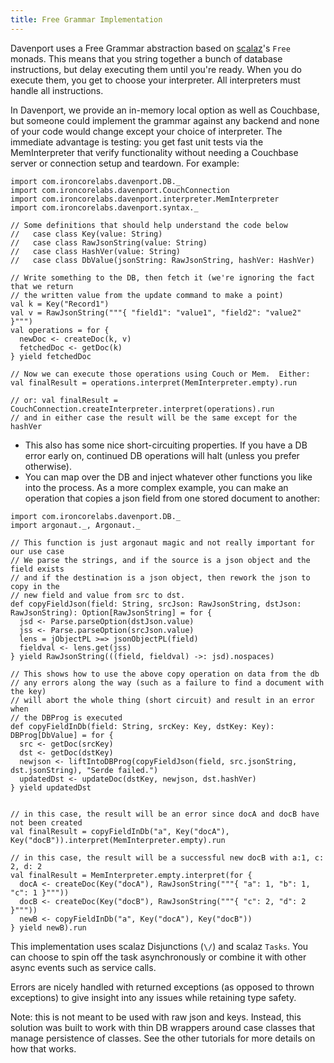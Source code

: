```yaml
---
title: Free Grammar Implementation
---
```


Davenport uses a Free Grammar abstraction based on [scalaz](https://github.com/scalaz/scalaz)'s `Free` monads. This means that you string together a bunch of database instructions, but delay executing them until you're ready.  When you do execute them, you get to choose your interpreter.  All interpreters must handle all instructions.

In Davenport, we provide an in-memory local option as well as Couchbase, but someone could implement the grammar against any backend and none of your code would change except your choice of interpreter.  The immediate advantage is testing: you get fast unit tests via the MemInterpreter that verify functionality without needing a Couchbase server or connection setup and teardown.  For example:

```tut:silent
import com.ironcorelabs.davenport.DB._
import com.ironcorelabs.davenport.CouchConnection
import com.ironcorelabs.davenport.interpreter.MemInterpreter
import com.ironcorelabs.davenport.syntax._

// Some definitions that should help understand the code below
//   case class Key(value: String)
//   case class RawJsonString(value: String)
//   case class HashVer(value: String)
//   case class DbValue(jsonString: RawJsonString, hashVer: HashVer)

// Write something to the DB, then fetch it (we're ignoring the fact that we return
// the written value from the update command to make a point)
val k = Key("Record1")
val v = RawJsonString("""{ "field1": "value1", "field2": "value2" }""")
val operations = for {
  newDoc <- createDoc(k, v)
  fetchedDoc <- getDoc(k)
} yield fetchedDoc

// Now we can execute those operations using Couch or Mem.  Either:
val finalResult = operations.interpret(MemInterpreter.empty).run

// or: val finalResult = CouchConnection.createInterpreter.interpret(operations).run
// and in either case the result will be the same except for the hashVer
```

* This also has some nice short-circuiting properties. If you have a DB error early on, continued DB operations will halt (unless you prefer otherwise).
* You can map over the DB and inject whatever other functions you like into the process.  As a more complex example, you can make an operation that copies a json field from one stored document to another:

```tut
import com.ironcorelabs.davenport.DB._
import argonaut._, Argonaut._

// This function is just argonaut magic and not really important for our use case
// We parse the strings, and if the source is a json object and the field exists
// and if the destination is a json object, then rework the json to copy in the
// new field and value from src to dst.
def copyFieldJson(field: String, srcJson: RawJsonString, dstJson: RawJsonString): Option[RawJsonString] = for {
  jsd <- Parse.parseOption(dstJson.value)
  jss <- Parse.parseOption(srcJson.value)
  lens = jObjectPL >=> jsonObjectPL(field)
  fieldval <- lens.get(jss)
} yield RawJsonString(((field, fieldval) ->: jsd).nospaces)

// This shows how to use the above copy operation on data from the db
// any errors along the way (such as a failure to find a document with the key)
// will abort the whole thing (short circuit) and result in an error when
// the DBProg is executed
def copyFieldInDb(field: String, srcKey: Key, dstKey: Key): DBProg[DbValue] = for {
  src <- getDoc(srcKey)
  dst <- getDoc(dstKey)
  newjson <- liftIntoDBProg(copyFieldJson(field, src.jsonString, dst.jsonString), "Serde failed.")
  updatedDst <- updateDoc(dstKey, newjson, dst.hashVer)
} yield updatedDst


// in this case, the result will be an error since docA and docB have not been created
val finalResult = copyFieldInDb("a", Key("docA"), Key("docB")).interpret(MemInterpreter.empty).run

// in this case, the result will be a successful new docB with a:1, c: 2, d: 2
val finalResult = MemInterpreter.empty.interpret(for {
  docA <- createDoc(Key("docA"), RawJsonString("""{ "a": 1, "b": 1, "c": 1 }"""))
  docB <- createDoc(Key("docB"), RawJsonString("""{ "c": 2, "d": 2 }"""))
  newB <- copyFieldInDb("a", Key("docA"), Key("docB"))
} yield newB).run
```

This implementation uses scalaz Disjunctions (`\/`) and scalaz `Tasks`. You can choose to spin off the task asynchronously or combine it with other async events such as service calls.

Errors are nicely handled with returned exceptions (as opposed to thrown exceptions) to give insight into any issues while retaining type safety.

Note: this is not meant to be used with raw json and keys. Instead, this solution was built to work with thin DB wrappers around case classes that manage persistence of classes.  See the other tutorials for more details on how that works.

